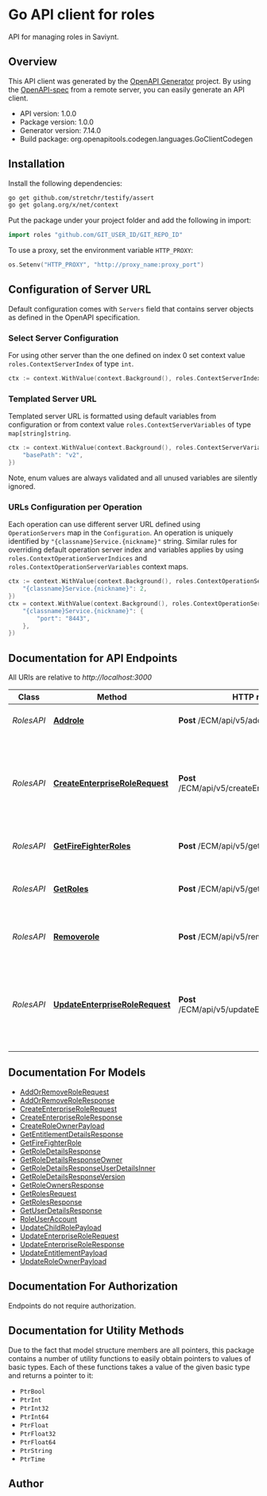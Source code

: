# Go API client for roles

API for managing roles in Saviynt.

## Overview
This API client was generated by the [OpenAPI Generator](https://openapi-generator.tech) project.  By using the [OpenAPI-spec](https://www.openapis.org/) from a remote server, you can easily generate an API client.

- API version: 1.0.0
- Package version: 1.0.0
- Generator version: 7.14.0
- Build package: org.openapitools.codegen.languages.GoClientCodegen

## Installation

Install the following dependencies:

```sh
go get github.com/stretchr/testify/assert
go get golang.org/x/net/context
```

Put the package under your project folder and add the following in import:

```go
import roles "github.com/GIT_USER_ID/GIT_REPO_ID"
```

To use a proxy, set the environment variable `HTTP_PROXY`:

```go
os.Setenv("HTTP_PROXY", "http://proxy_name:proxy_port")
```

## Configuration of Server URL

Default configuration comes with `Servers` field that contains server objects as defined in the OpenAPI specification.

### Select Server Configuration

For using other server than the one defined on index 0 set context value `roles.ContextServerIndex` of type `int`.

```go
ctx := context.WithValue(context.Background(), roles.ContextServerIndex, 1)
```

### Templated Server URL

Templated server URL is formatted using default variables from configuration or from context value `roles.ContextServerVariables` of type `map[string]string`.

```go
ctx := context.WithValue(context.Background(), roles.ContextServerVariables, map[string]string{
	"basePath": "v2",
})
```

Note, enum values are always validated and all unused variables are silently ignored.

### URLs Configuration per Operation

Each operation can use different server URL defined using `OperationServers` map in the `Configuration`.
An operation is uniquely identified by `"{classname}Service.{nickname}"` string.
Similar rules for overriding default operation server index and variables applies by using `roles.ContextOperationServerIndices` and `roles.ContextOperationServerVariables` context maps.

```go
ctx := context.WithValue(context.Background(), roles.ContextOperationServerIndices, map[string]int{
	"{classname}Service.{nickname}": 2,
})
ctx = context.WithValue(context.Background(), roles.ContextOperationServerVariables, map[string]map[string]string{
	"{classname}Service.{nickname}": {
		"port": "8443",
	},
})
```

## Documentation for API Endpoints

All URIs are relative to *http://localhost:3000*

Class | Method | HTTP request | Description
------------ | ------------- | ------------- | -------------
*RolesAPI* | [**Addrole**](docs/RolesAPI.md#addrole) | **Post** /ECM/api/v5/addrole | This API adds role to user.
*RolesAPI* | [**CreateEnterpriseRoleRequest**](docs/RolesAPI.md#createenterpriserolerequest) | **Post** /ECM/api/v5/createEnterpriseRoleRequest | This API call can be used for creating a new role and assigning an owner to the role
*RolesAPI* | [**GetFireFighterRoles**](docs/RolesAPI.md#getfirefighterroles) | **Post** /ECM/api/v5/getFireFighterRoles | Get FireFighter Roles
*RolesAPI* | [**GetRoles**](docs/RolesAPI.md#getroles) | **Post** /ECM/api/v5/getRoles | This API can be used to get the list of all the roles
*RolesAPI* | [**Removerole**](docs/RolesAPI.md#removerole) | **Post** /ECM/api/v5/removerole | This API removes role from user.
*RolesAPI* | [**UpdateEnterpriseRoleRequest**](docs/RolesAPI.md#updateenterpriserolerequest) | **Post** /ECM/api/v5/updateEnterpriseRoleRequest | This API call can be used for creating a new role and assigning an owner to the role


## Documentation For Models

 - [AddOrRemoveRoleRequest](docs/AddOrRemoveRoleRequest.md)
 - [AddOrRemoveRoleResponse](docs/AddOrRemoveRoleResponse.md)
 - [CreateEnterpriseRoleRequest](docs/CreateEnterpriseRoleRequest.md)
 - [CreateEnterpriseRoleResponse](docs/CreateEnterpriseRoleResponse.md)
 - [CreateRoleOwnerPayload](docs/CreateRoleOwnerPayload.md)
 - [GetEntitlementDetailsResponse](docs/GetEntitlementDetailsResponse.md)
 - [GetFireFighterRole](docs/GetFireFighterRole.md)
 - [GetRoleDetailsResponse](docs/GetRoleDetailsResponse.md)
 - [GetRoleDetailsResponseOwner](docs/GetRoleDetailsResponseOwner.md)
 - [GetRoleDetailsResponseUserDetailsInner](docs/GetRoleDetailsResponseUserDetailsInner.md)
 - [GetRoleDetailsResponseVersion](docs/GetRoleDetailsResponseVersion.md)
 - [GetRoleOwnersResponse](docs/GetRoleOwnersResponse.md)
 - [GetRolesRequest](docs/GetRolesRequest.md)
 - [GetRolesResponse](docs/GetRolesResponse.md)
 - [GetUserDetailsResponse](docs/GetUserDetailsResponse.md)
 - [RoleUserAccount](docs/RoleUserAccount.md)
 - [UpdateChildRolePayload](docs/UpdateChildRolePayload.md)
 - [UpdateEnterpriseRoleRequest](docs/UpdateEnterpriseRoleRequest.md)
 - [UpdateEnterpriseRoleResponse](docs/UpdateEnterpriseRoleResponse.md)
 - [UpdateEntitlementPayload](docs/UpdateEntitlementPayload.md)
 - [UpdateRoleOwnerPayload](docs/UpdateRoleOwnerPayload.md)


## Documentation For Authorization

Endpoints do not require authorization.


## Documentation for Utility Methods

Due to the fact that model structure members are all pointers, this package contains
a number of utility functions to easily obtain pointers to values of basic types.
Each of these functions takes a value of the given basic type and returns a pointer to it:

* `PtrBool`
* `PtrInt`
* `PtrInt32`
* `PtrInt64`
* `PtrFloat`
* `PtrFloat32`
* `PtrFloat64`
* `PtrString`
* `PtrTime`

## Author



